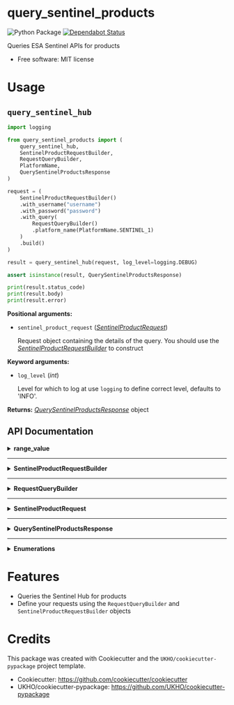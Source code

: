 # query_sentinel_products

![Python Package](https://github.com/UKHO/query_sentinel_products/workflows/Python%20package/badge.svg)
[![Dependabot Status](https://api.dependabot.com/badges/status?host=github&repo=UKHO/query_sentinel_products&identifier=304287716)](https://dependabot.com)

Queries ESA Sentinel APIs for products


* Free software: MIT license

# Usage
## `query_sentinel_hub`

```python
import logging

from query_sentinel_products import (
    query_sentinel_hub,
    SentinelProductRequestBuilder,
    RequestQueryBuilder,
    PlatformName,
    QuerySentinelProductsResponse
)

request = (
    SentinelProductRequestBuilder()
    .with_username("username")
    .with_password("password")
    .with_query(
        RequestQueryBuilder()
        .platform_name(PlatformName.SENTINEL_1)
    )
    .build()
)

result = query_sentinel_hub(request, log_level=logging.DEBUG)

assert isinstance(result, QuerySentinelProductsResponse)

print(result.status_code)
print(result.body)
print(result.error)
```

**Positional arguments:**

* `sentinel_product_request` (_[SentinelProductRequest](#SentinelProductRequest)_)

    Request object containing the details of the query. You should use the _[SentinelProductRequestBuilder](#SentinelProductRequestBuilder)_ to
    construct

**Keyword arguments:**

* `log_level` (_int_)

    Level for which to log at use `logging` to define correct level, defaults to 'INFO'.

**Returns:** _[QuerySentinelProductsResponse](#QuerySentinelProductsResponse)_ object

## API Documentation
<details>
<summary><strong>range_value</strong></summary>

<p>

### range_value (`function`)

A helper function for defining range values for queries using the `RequestQueryBuilder`

**Parameters**:

* `start_val` (_str_)

    Start of the range
* `end_val` (_str_)

    End of the range

**Returns**: _str_ range string in format of "[MIN TO MAX]" where `MIN` is `start_val` and `MAX` is `end_val`

#### Example

```python
from query_sentinel_products import (
    RequestQueryBuilder,
    range_value
)

query = (
    RequestQueryBuilder()
    .orbit_number(range_value("1", "2"))
    .build()
)

assert query == "orbitnumber:[1 TO 2]"
```
</p>
</details>

---

<details id="SentinelProductRequestBuilder">
<summary><strong>SentinelProductRequestBuilder</strong></summary>

<p>

### SentinelProductRequestBuilder (`class`)
Builder resposible for creating _[SentinelProductRequest](#SentinelProductRequest)_ objects.

As a minimum, the username and password for the Sentinel Hub should be supplied.

<details>
<summary><strong>Constructor details</strong></summary>

<p>

* **`default_query`** (_str_): Default value for query, _defaults to `*`_
* **`default_rows`** (_int_): Default value for rows, _defaults to `30`_
* **`default_order_by`** (_Optional[str]_): Default value for order by, _defaults to `None`_
* **`default_start`** (_int_): Default value for start, _defaults to `0`_
</p>
</details>

<details>
<summary><strong>Method details</strong></summary>

<p>

##### `build`

Method that constructs the _[SentinelProductRequest](#SentinelProductRequest)_ using the values supplied to the builder

**Returns**: _`SentinelProductRequest`_ - Built request from input data

**Raises**: _`ValueError`_ - if username or password missing

---

##### `with_username`

Sets the Sentinel Hub username

**Parameter**:

* `username` (_str_)

    The username for Sentinel Hub API

**Returns**: _SentinelProductRequestBuilder_ Builder object with `username` supplied

---

##### `with_password`

Sets the Sentinel Hub password

**Parameter**:

* `password` (_str_)

    The associated password for the user for the Sentinel Hub API

**Returns**: _SentinelProductRequestBuilder_ Builder object with `password` supplied

---

##### `with_query`

Sets the query (q) value

**Parameter**:

* `query` (_str_ or _RequestQueryBuilder_)

    The query to use to filter results. If it is a _RequestQueryBuilder_, then `build` will
    call `build` on the _RequestQueryBuilder_ before constructing the _[SentinelProductRequest](#SentinelProductRequest)_.

**Returns**: _SentinelProductRequestBuilder_ Builder object with `query` supplied

---

##### `with_rows`

Sets the rows value

**Parameter**:

* `rows` (_int_)

    The value for rows to return in each request

**Returns**: _SentinelProductRequestBuilder_ Builder object with `rows` supplied

---

##### `with_order_by`

Sets the order_by value

**Parameter**:

* `order_by` (_str_)

    The value for order_by to return in each request

**Returns**: _SentinelProductRequestBuilder_ Builder object with `order_by` supplied

---

##### `with_start`

Sets the start value

**Parameter**:

* `start` (_int_)

    The value for start to return in each request

**Returns**: _SentinelProductRequestBuilder_ Builder object with `start` supplied


</p>
</details>

<details>
<summary><strong>Example usage</strong></summary>

<p>

```python
from query_sentinel_products import (
    SentinelProductRequestBuilder,
    SentinelProductRequest,
    RequestQueryBuilder,
    PlatformName,
)

minimal = (
    SentinelProductRequestBuilder()
    .with_username("username")
    .with_password("password")
    .build()
)

assert minimal == SentinelProductRequest(
    query="*",
    rows=30,
    order_by=None,
    start=0,
    username="username",
    password="password"
)

full = (
    SentinelProductRequestBuilder()
    .with_username("username")
    .with_password("password")
    .with_query(
        RequestQueryBuilder()
        .platform_name(PlatformName.SENTINEL_1)
    )
    .with_start(15)
    .with_rows(15)
    .with_order_by('ingestiondate desc')
    .build()
)

assert full == SentinelProductRequest(
    query="platformname:Sentinel-1",
    rows=15,
    order_by='ingestiondate desc',
    start=15,
    username="username",
    password="password"
)
```
</p>
</details>

</p>
</details>

---

<details id="RequestQueryBuilder">
<summary><strong>RequestQueryBuilder</strong></summary>

<p>

### RequestQueryBuilder (`class`)
A builder utility to build values for queries. [Refer to the Sentinel Hub API documentation for more information about the values](https://scihub.copernicus.eu/twiki/do/view/SciHubUserGuide/FullTextSearch?redirectedfrom=SciHubUserGuide.3FullTextSearch). The methods of this class
map to search keywords/operators described in the former documentation. The keywords use snake case rather than
all lowercase to adhere to Python conventions.

<details>
<summary><strong>Method details</strong></summary>

<p>

##### `build`

Creates the value for query/`q` using the supplied values. If two non-operators supplied in order without an operator (i.e. `and_`, `or_`, or `not_`)
defaults to `and_` operator.

If the query has `and_` or `or_` operators at the start or an operator at the end then these are removed from the query.

**Returns**: _str_  - the query constructed using the builder, if no methods called returns `*` by default

**Example**

```python
from query_sentinel_hub import RequestQueryBuilder, PlatformName

default_build_behaviour = RequestQueryBuilder().build()

assert default_build_behaviour == "*"

hanging_operator_start = RequestQueryBuilder().and_().platform_name(PlatformName.SENTINEL_1).build()

assert hanging_operator_start == "platformname:Sentinel-1"

hanging_operator_end = RequestQueryBuilder().not_().platform_name(PlatformName.SENTINEL_1).and_().build()

assert hanging_operator_end == "NOT platformname:Sentinel-1"
```

---

##### `and_`

Logical `and` - combines the previous and next clauses i.e. `platform_name(X).and_().platform_name(Y)` results in
the query being `platformname:X AND platform_name:Y`

**Returns**: _RequestQueryBuilder_ self

---

##### `or_`

Logical `or` - either the previous or next clauses i.e. `platform_name(X).or_().platform_name(Y)` results in
the query being `platformname:X OR platform_name:Y`

**Returns**: _RequestQueryBuilder_ self

---

##### `not_`

Negates the following clause.

**Returns**: _RequestQueryBuilder_ self

---

##### `group_`

Creates a grouped clause in the query. If the parameter is a _RequestQueryBuilder_ then it calls the `build` method
before.

**Parameter**:

* `inner_query` (_str_ or _RequestQueryBuilder_)

    The query that is part of the group.

**Returns**: _RequestQueryBuilder_ self

**Example**

```python
from query_sentinel_products import (
    RequestQueryBuilder,
    PlatformName,
    PolarisationMode
)

q = (
    RequestQueryBuilder()
    .group_(
        RequestQueryBuilder()
        .platform_name(PlatformName.SENTINEL_1)
        .and_()
        .polarisation_mode(PolarisationMode.HH)
    )
    .or_()
    .group_(
        RequestQueryBuilder()
        .platform_name(PlatformName.SENTINEL_1)
        .and_()
        .not_()
        .polarisation_mode(PolarisationMode.VH)
    )
    .build()
)
assert q == (
    "(platformname:Sentinel-1 AND polarisationmode:HH) OR "
    "(platformname:Sentinel-1 AND NOT polarisationmode:VH)"
)
```

---

##### `begin_position`

Sets the beginposition filter between the parameters start/end

**Parameters**:

* `begin_position_start` (_str_)

    Start of the range that the query is interested in, in ISO date/time stamp with millis, or relative
    to NOW (e.g. NOW/NOW-1DAY etc.)

* `begin_position_end` (_str_)

    End of the range that the query is interested in, in ISO date/time stamp with millis, or relative
    to NOW (e.g. NOW/NOW-1DAY etc.)

**Returns**: _RequestQueryBuilder_ self

**Raises**: _ValueError_ - if `begin_position_start` or `begin_position_end` are not valid, i.e not ISO or relative
date

---

##### `cloud_cover_percentage`

The range of acceptable values for cloud cover percentage as per Sentinel Dataset

**Parameter**:

* `percentage` (_int_ or _string_)

    The percentage value or range (the format of `MIN TO MAX` where MIN is lowest acceptable and MAX is upper limit)
    of limit for Cloud Cover Percentage

**Returns**: _RequestQueryBuilder_ self

**Raises**: _ValueError_ if the value is not an integer or valid percentage or range

---

##### `collection`

Set the value for collection. Used to specify the name of a predefined collection of products

**Parameter**:

* `collection` (_str_)

    Value for collection

**Returns**: _RequestQueryBuilder_ self

**Raises**: _ValueError_ if supplied string is empty i.e. '' or just whitespace

---

##### `end_position`

Set a filter on the range for endposition (that is Sensing Stop Time) that the query is interested in.

**Parameter**:

* `end_position_start` (_str_)

    Start of the period, in ISO date/time stamp with millis, or relative to NOW (e.g. NOW/NOW-1DAY etc.)

* `end_position_end` (_str_)

    End of the period, in ISO date/time stamp with millis, or relative to NOW (e.g. NOW/NOW-1DAY etc.)

**Returns**: _RequestQueryBuilder_ self

**Raises**: _ValueError_ - if `end_position_start` or `end_position_end` are not valid, i.e not ISO or relative
date

---

##### `file_name`

Sets a filter on product filename.

**Parameter**:

* `filename` (_str_)

    Name of the product file to filter results by

**Returns**: _RequestQueryBuilder_ self

**Raises**: _ValueError_ if supplied string is empty i.e. '' or just whitespace

---

##### `footprint`

Sets a filter on geographic area that the query is interested in. Can use either a simple bounding box described
as a WKT Polygon or a point described by a `Latitude` `Longitude` pair. Refer to the Sentinel Hub documentation for
in depth information about footprint.

**Parameter**:

* `geographic_type` (_str_)

    The Area of Interest for the query. Can either be a point (lat/lon
    pair e.g. "0.000, 1.000") or a Polygon (WKT polygon without cut outs,
    e.g. POLYGON ((30 10, 40 40, 20 40, 10 20, 30 10)))

    Can have the Intersects() or can be just the coordinate pair or Polygon

**Returns**: _RequestQueryBuilder_ self

**Raises**: _ValueError_ if not valid WKT Polygon or point

---

##### `ingestion_date`

Sets a filter on the date the Sentinel product was ingested using the supplied range.

**Parameter**:

* `ingestion_date_start` (_str_)

    Start of the period,  in ISO date/time stamp with millis, or relative to NOW (e.g. NOW/NOW-1DAY etc.)

* `ingestion_date_end` (_str_)

    End of the period, in ISO date/time stamp with millis, or relative to NOW (e.g. NOW/NOW-1DAY etc.)

**Returns**: _RequestQueryBuilder_ self

**Raises**: _ValueError_ - if `ingestion_date_start` or `ingestion_date_end` are not valid, i.e not ISO or relative

---

##### `last_orbit_number`

Sets on a filter on the last orbit number or range range of last orbit numbers (i.e `[MIN TO MAX]` whereby MIN
is the lowest last orbit number and MAX is highest).

**Parameter**:

* `orbit_number` (_str_ or _int_)

    The orbit number or range that should be used. Can be a single value i.e. 1234 or a range such as [1234 TO 4321]
    must be between 0 and 999999

**Returns**: _RequestQueryBuilder_ self

**Raises**: _ValueError_ if value is not a valid number or range

---

##### `last_relative_orbit_number`

Sets a filter on the last orbit number or range range of last orbit numbers (i.e `[MIN TO MAX]` whereby MIN
is the lowest last orbit number and MAX is highest). Relative orbit number of the oldest line within the image
data (the start of the product) and relative orbit number of the most recent line within the image data
(the end of the product), respectively.

**Parameter**:

* `orbit_number` (_str_ or _int_)

    The orbit number or range that should be used. Can be a single value i.e. 1234 or a range such as [1234 TO 4321]
    must be between 0 and 175

**Returns**: _RequestQueryBuilder_ self

**Raises**: _ValueError_ if value is not a valid number or range

---

##### `orbit_direction`

Sets a filter on the orbit direction for the oldest data in the product

**Parameter**:

* `orbit_direction` (_[OrbitDirection](#Enumerations)_)

    Direction that the query is interested in

**Returns**: _RequestQueryBuilder_ self

---

##### `orbit_number`

Sets a filter on the orbit number or range range of orbit numbers (i.e `[MIN TO MAX]` whereby MIN
is the lowest orbit number and MAX is highest).

**Parameter**:

* `orbit_number` (_str_ or _int_)

    The orbit number or range that should be used. Can be a single value i.e. 1234 or a range such as [1234 TO 4321].
    must be between 0 and 999999

**Returns**: _RequestQueryBuilder_ self

**Raises**: _ValueError_ if value is not a valid number or range

---

##### `platform_name`

Sets a filter on the platform name

**Parameter**:

* `platform_name` (_[PlatformName](#Enumerations)_)

    The platform name to filter the results by

**Returns**: _RequestQueryBuilder_ self

---

##### `polarisation_mode`

Sets a filter on polarisation mode.

**Parameter**:

* `polarisation_mode` (_[PolarisationMode](#Enumerations)_)


    Specified value for polarisation_mode

**Returns**: _RequestQueryBuilder_ self

---

##### `product_type`

Sets a filter on product type. Note the valid combinations with `platform_name`

**Parameter**:

* `product_type` [(_`Sentinel1ProductType`_ or _`Sentinel2ProductType`_ or _`Sentinel3ProductType`_ or _`Sentinel5PProductType`_)](#Enumerations)

    Specified value for product type to filter the results on

**Returns**: _RequestQueryBuilder_ self

---

##### `relative_orbit_number`

Set filter on relative orbit number of the oldest line within the image data (the start of the product).

**Parameter**:

* `orbit_number` (_str_ or _int_)

    The orbit number or range that should be used. Can be a single value i.e. 123 or a range such as [123 TO 124].
    must be between 0 and 175

**Returns**: _RequestQueryBuilder_ self

**Raises**: _ValueError_ if value is not a valid number or range

---

##### `sensor_operational_mode`

Set filter on sensor operational mode

**Parameter**:

* `sensor_operational_mode` (_[SensorOperationalMode](#Enumerations)_)

    The value to filter products on

**Returns**: _RequestQueryBuilder_ self

---

##### `swath_identifier`

Search all valid swath identifiers for the Sentinel-1 SAR instrument. The S1-S6 swaths apply to SM products, the IW and IW1-3 swaths apply to IW products (IW is used for detected IW products where the 3 swaths are merged into one image), the EW and EW1-5 swaths apply to EW products (EW is used for detected EW products where the 5 swaths are merged into one image).

**Parameter**:

* `swath_identifier` (_[SwathIdentifier](#Enumerations)_)

    Swath Identifier to filter products with

**Returns**: _RequestQueryBuilder_ self

---

##### `timeliness`

Filter sentinel products on timeliness

**Parameter**:

* `timeliness` (_[Timeliness](#Enumerations)_)

    Value of timeliness that the query is interested in

**Returns**: _RequestQueryBuilder_ self
</p>
</details>

<details>
<summary><strong>Example</strong></summary>

<p>

```python
from query_sentinel_hub import RequestQueryBuilder, PlatformName

simple_q = (
    RequestQueryBuilder()
    .platform_name(PlatformName.SENTINEL_1)
    .build()
)

assert simple_q == "platformname:Sentinel-1"

multiple_clauses_q = (
    RequestQueryBuilder()
        .platform_name(PlatformName.SENTINEL_3)
        .and_()
        .cloud_cover_percentage("[0 TO 5]")
        .and_()
        .footprint(
            "POLYGON((-4.53 29.85, 26.75 29.85, 26.75 46.80,-4.53 46.80,-4.53 29.85))"
        )
        .build()
)

assert multiple_clauses_q == (
    'platformname:Sentinel-3 AND cloudcoverpercentage:[0 TO 5] AND '
    'footprint:"Intersects(POLYGON((-4.53 29.85, 26.75 29.85, 26.75 46.'
    '80,-4.53 46.80,-4.53 29.85)))"'
)
```
</p>
</details>
</p>
</details>

---

<details id="SentinelProductRequest">
<summary><strong>SentinelProductRequest</strong></summary>

<p>

### SentinelProductRequest (`NamedTuple`/`class`)

Named Tuple representing a request. Best practice would be to use the builders (_[SentinelProductRequestBuilder](#SentinelProductRequestBuilder)_ and _[RequestQueryBuilder](#RequestQueryBuilder)_) to derive.

#### Properties:

* `query` (_str_)

    Query string value for 'q' in the request. [Sentinel hub documentation](https://scihub.copernicus.eu/twiki/do/view/SciHubUserGuide/FullTextSearch?redirectedfrom=SciHubUserGuide.3FullTextSearch). This can be constructed using the _[RequestQueryBuilder](#RequestQueryBuilder)_.

* `rows` (_int_)

    Number of rows to return from the API [Reference to documentation](https://scihub.copernicus.eu/userguide/OpenSearchAPI#Paging_results)

* `order_by` (_Optional[str]_)

    Field to order the results on [Reference to documentation](https://scihub.copernicus.eu/userguide/OpenSearchAPI#Sorting_results)

* `start` (_int_)

    Start position of the records to return [Reference to documentation](https://scihub.copernicus.eu/userguide/OpenSearchAPI#Paging_results)

* `username` (_str_)

    Valid username to use to authenticate with the Sentinel Hub API

* `password` (_str_)

    Valid password to use to authenticate with the Sentinel Hub API
</p>
</details>

---

<details id="QuerySentinelProductsResponse">
<summary><strong>QuerySentinelProductsResponse</strong></summary>

<p>

### QuerySentinelProductsResponse (`NamedTuple`/`class`)

Represents the result from the Sentinel Hub API

Can be interacted with as an object or in a more functional style using
the 'on' methods (`on_success`/`on_failure`).

<details>
<summary><strong>Property Details</strong></summary>

<p>

* `status_code` (_Optional[int]_)

    The HTTP Status code representing the outcome of the query

* `body` (_Optional[Dict[str, Any]]_)

    The resulting data from the Sentinel Hub

* `error` (_Optional[BaseException]_)

    An error object if there was an error or exception raised

* `success` (_bool_)

    Whether or not the query was successful
</p>
</details>


<details>
<summary><strong>Method details</strong></summary>

<p>

##### `raise_error`

If encountered an error raise error encountered. Otherwise do nothing

Situations this would be useful:

- Prevent exceptions being swallowed
- You prefer to handle exception rather than checking if value is None

**Returns**: _None_

**Raises**: Error that was encountered when querying the API

---

##### `on_success`

A functional style method for handling successful results. When the action was successful, calls
the supplied function with data from Sentinel Hub API and returns the `QuerySentinelProductsResponse`
so that other methods can be chained

**Parameters**:

* `callback`: (_`Callable[[Dict[str, Any]], None]`_)

    Function which defines the successful behaviour

**Returns**: `QuerySentinelProductsResponse` _self_

---

##### `on_failure`

A functional style method for handling cases where the API was not reachable or
there was an error either in the response or parsing the response, i.e. the request
was not successful.

**Parameters**:

* `callback`: (_`Callable[[QuerySentinelProductsResponse], None]`_)

    Function which defines the failure behaviour, which will be called with named tuple representing the
    result

**Returns**: `QuerySentinelProductsResponse` _self_

<details>
<summary><strong>Example</strong></summary>

<p>

```python
from query_sentinel_products import QuerySentinelProductsResponse

# You can use the attributes of the response in a more object fashion
# Successful response:
successful_response = QuerySentinelProductsResponse(200, {})

assert successful_response.success
assert successful_response.status_code == 200
assert successful_response.body == {}
assert successful_response.error is None

# Failed response:
failed_response = QuerySentinelProductsResponse(400, {})
assert not failed_response.success
assert failed_response.status_code == 400
assert failed_response.body == {}
assert failed_response.error is None

# Erroneous response
erroneous_response = QuerySentinelProductsResponse(None, None, IOError())
assert not erroneous_response.success
assert erroneous_response.status_code is None
assert erroneous_response.body is None
assert erroneous_response.error == IOError()

# Using the functional style methods
successful_response.on_success(
    lambda data: print(f'success:{data}')
).on_failure(
    lambda failure_response: print(f'failure:{failure_response.status_code}')
) # success:{}

failed_response.on_success(
    lambda data: print(f'success:{data}')
).on_failure(
    lambda failure_response: print(f'failure:{failure_response.status_code}')
) # failure:400
```
</p>
</details>

</p>
</details>
</p>
</details>

---

<details id="Enumerations">
<summary><strong>Enumerations</strong></summary>

<p>

In order to simplify validation there are some Enumerations representing some of the types in the `RequestQueryBuilder`, each
valid option maps to a value defined by the API. [Refer to the Sentinel Hub API documentation for more information about the values](https://scihub.copernicus.eu/twiki/do/view/SciHubUserGuide/FullTextSearch?redirectedfrom=SciHubUserGuide.3FullTextSearch)

The enumerations are as follows:

* `OrbitDirection`
* `PlatformName`
* `PolarisationMode`
* `ProductType`
* `SensorOperationalMode`
* `Sentinel1ProductType`
* `Sentinel2ProductType`
* `Sentinel3ProductType`
* `Sentinel5PProductType`
* `SwathIdentifier`
* `Timeliness`

</p>
</details>

# Features

* Queries the Sentinel Hub for products
* Define your requests using the `RequestQueryBuilder` and `SentinelProductRequestBuilder` objects

# Credits

This package was created with Cookiecutter and the `UKHO/cookiecutter-pypackage` project template.

* Cookiecutter: https://github.com/cookiecutter/cookiecutter
* UKHO/cookiecutter-pypackage: https://github.com/UKHO/cookiecutter-pypackage
